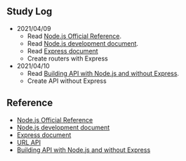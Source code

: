 ## Study Log
- 2021/04/09
  - Read [Node.js Official Reference](https://nodejs.org/ko/docs/guides/).
  - Read [Node.js development document](https://nodejs.dev/learn).
  - Read [Express document](https://expressjs.com/)
  - Create routers with Express
- 2021/04/10
  - Read [Building API with Node.js and without Express](https://morayodeji.medium.com/building-nodejs-api-without-expressjs-or-any-other-framework-977e8768abb1).
  - Create API without Express
  
## Reference
- [Node.js Official Reference](https://nodejs.org/ko/docs/guides/)
- [Node.js development document](https://nodejs.dev/learn)
- [Express document](https://expressjs.com/)
- [URL API](https://nodejs.org/api/url.html#url_new_url_input_base)
- [Building API with Node.js and without Express](https://morayodeji.medium.com/building-nodejs-api-without-expressjs-or-any-other-framework-977e8768abb1)